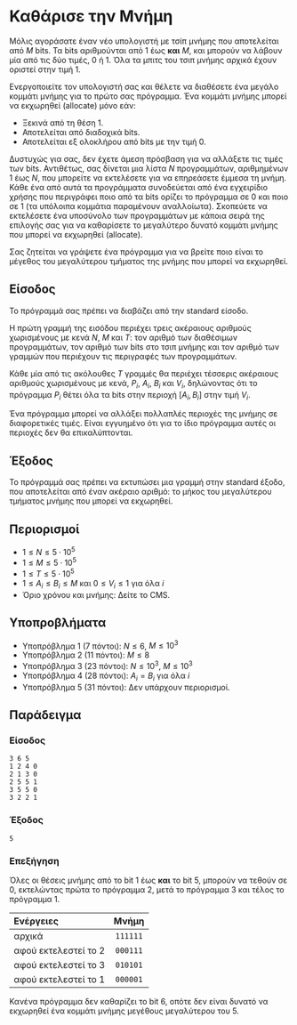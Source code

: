 # Καθάρισε την Μνήμη

Μόλις αγοράσατε έναν νέο υπολογιστή με τσίπ μνήμης που αποτελείται από $M$ bits.
Τα bits αριθμούνται από 1 έως **και** $M$, και μπορούν να λάβουν μία από τις δύο τιμές, 0 ή 1.
Όλα τα μπιτς του τσιπ μνήμης αρχικά έχουν οριστεί στην τιμή 1.

Ενεργοποιείτε τον υπολογιστή σας και θέλετε να διαθέσετε ένα μεγάλο κομμάτι μνήμης για το πρώτο σας πρόγραμμα.
Ένα κομμάτι μνήμης μπορεί να εκχωρηθεί (allocate) μόνο εάν:

- Ξεκινά από τη θέση 1.
- Αποτελείται από διαδοχικά bits.
- Αποτελείται εξ ολοκλήρου από bits με την τιμή 0.

Δυστυχώς για σας, δεν έχετε άμεση πρόσβαση για να αλλάξετε τις τιμές των bits.
Αντιθέτως, σας δίνεται μια λίστα $N$ προγραμμάτων, αριθμημένων 1 έως $N$, που μπορείτε να εκτελέσετε για να επηρεάσετε έμμεσα τη μνήμη.
Κάθε ένα από αυτά τα προγράμματα συνοδεύεται από ένα εγχειρίδιο χρήσης που περιγράφει ποιο από τα bits ορίζει το πρόγραμμα σε 0 και ποιο σε 1 (τα υπόλοιπα κομμάτια παραμένουν αναλλοίωτα).
Σκοπεύετε να εκτελέσετε ένα υποσύνολο των προγραμμάτων με κάποια σειρά της επιλογής σας για να καθαρίσετε το μεγαλύτερο δυνατό κομμάτι μνήμης που μπορεί να εκχωρηθεί (allocate).

Σας ζητείται να γράψετε ένα πρόγραμμα για να βρείτε ποιο είναι το μέγεθος του μεγαλύτερου τμήματος της μνήμης που μπορεί να εκχωρηθεί.

## Είσοδος

Το πρόγραμμά σας πρέπει να διαβάζει από την standard είσοδο.

Η πρώτη γραμμή της εισόδου περιέχει τρεις ακέραιους αριθμούς χωρισμένους με κενά $N$, $M$ και $T$: τον αριθμό των διαθέσιμων προγραμμάτων, τον αριθμό των bits στο τσιπ μνήμης και τον αριθμό των γραμμών που περιέχουν τις περιγραφές των προγραμμάτων.

Κάθε μία από τις ακόλουθες $T$ γραμμές θα περιέχει τέσσερις ακέραιους αριθμούς χωρισμένους με κενά, $P_i$, $A_i$, $B_i$ και $V_i$, δηλώνοντας ότι το πρόγραμμα $P_i$ θέτει όλα τα bits στην περιοχή $[A_i, B_i]$ στην τιμή $V_i$.

Ένα πρόγραμμα μπορεί να αλλάξει πολλαπλές περιοχές της μνήμης σε διαφορετικές τιμές. Είναι εγγυημένο ότι για το ίδιο πρόγραμμα αυτές οι περιοχές δεν θα επικαλύπτονται.

## Έξοδος

Το πρόγραμμά σας πρέπει να εκτυπώσει μια γραμμή στην standard έξοδο, που αποτελείται από έναν ακέραιο αριθμό: το μήκος του μεγαλύτερου τμήματος μνήμης που μπορεί να εκχωρηθεί.

## Περιορισμοί

- $1 \le N \le 5\cdot 10^5$
- $1 \le M \le 5\cdot 10^5$
- $1 \le T \le 5\cdot 10^5$
- $1 \le A_i \le B_i \le M$ και $0 \le V_i \le 1$ για όλα $i$
- Όριο χρόνου και μνήμης: Δείτε το CMS.

## Υποπροβλήματα

- Υποπρόβλημα 1 (7 πόντοι): $N \le 6$, $M \le 10^3$
- Υποπρόβλημα 2 (11 πόντοι): $M \le 8$
- Υποπρόβλημα 3 (23 πόντοι): $N \le 10^3$, $M \le 10^3$
- Υποπρόβλημα 4 (28 πόντοι): $A_i = B_i$ για όλα $i$
- Υποπρόβλημα 5 (31 πόντοι): Δεν υπάρχουν περιορισμοί.

## Παράδειγμα

### Είσοδος

    3 6 5
    1 2 4 0
    2 1 3 0
    2 5 5 1
    3 5 5 0
    3 2 2 1

### Έξοδος

    5

### Επεξήγηση

Όλες οι θέσεις μνήμης από το bit 1 έως **και** το bit 5, μπορούν να τεθούν σε 0, εκτελώντας πρώτα το πρόγραμμα 2, μετά το πρόγραμμα 3 και τέλος το πρόγραμμα 1.

|  Ενέργειες     | Μνήμη   |
|:-------------|:--------:|
| αρχικά    | `111111` |
| αφού εκτελεστεί το 2 | `000111` |
| αφού εκτελεστεί το 3 | `010101` |
| αφού εκτελεστεί το 1 | `000001` |

Κανένα πρόγραμμα δεν καθαρίζει το bit 6, οπότε δεν είναι δυνατό να εκχωρηθεί ένα κομμάτι μνήμης μεγέθους μεγαλύτερου του 5.
